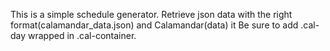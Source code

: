 This is a simple schedule generator.
Retrieve json data with the right format(calamandar_data.json)
and Calamandar(data) it
Be sure to add .cal-day wrapped in .cal-container.
